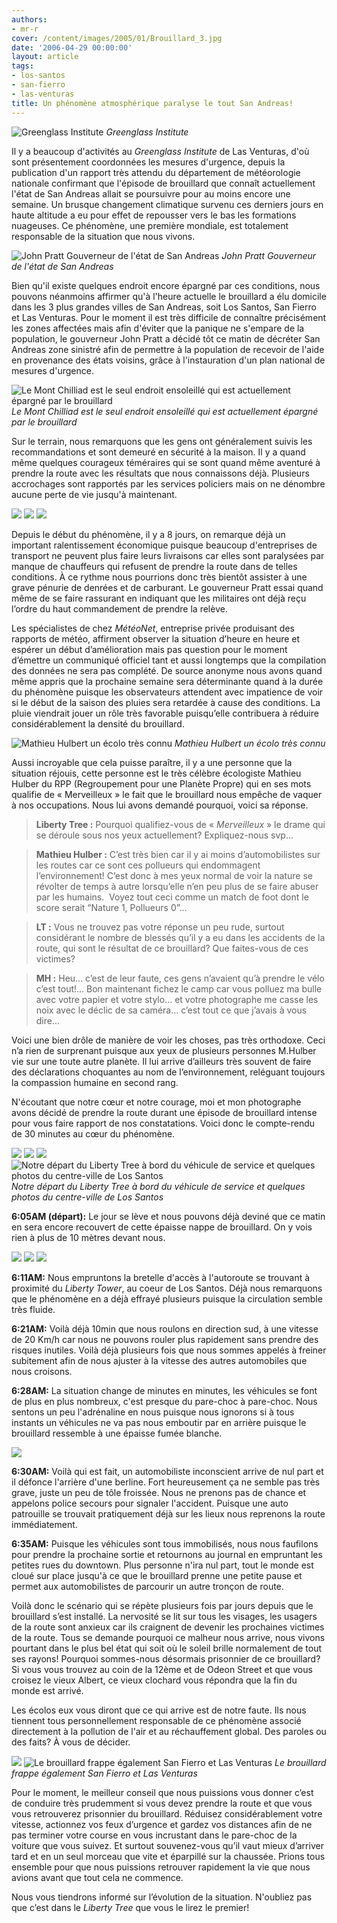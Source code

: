 ```yaml
---
authors:
- mr-r
cover: /content/images/2005/01/Brouillard_3.jpg
date: '2006-04-29 00:00:00'
layout: article
tags:
- los-santos
- san-fierro
- las-venturas
title: Un phénomène atmosphérique paralyse le tout San Andreas!
---
```



![Greenglass Institute](/content/images/2005/01/Brouillard_13.jpg)
_Greenglass Institute_

Il y a beaucoup d'activités au _Greenglass Institute_ de Las Venturas, d'où sont présentement coordonnées les mesures d'urgence, depuis la publication d'un rapport très attendu du département de météorologie nationale confirmant que l'épisode de brouillard que connaît actuellement l'état de San Andreas allait se poursuivre pour au moins encore une semaine. Un brusque changement climatique survenu ces derniers jours en haute altitude a eu pour effet de repousser vers le bas les formations nuageuses. Ce phénomène, une première mondiale, est totalement responsable de la situation que nous vivons.

![John Pratt Gouverneur de l'état de San Andreas](/content/images/2005/01/Brouillard_2.jpg)
_John Pratt Gouverneur de l'état de San Andreas_

Bien qu'il existe quelques endroit encore épargné par ces conditions, nous pouvons néanmoins affirmer qu'à l'heure actuelle le brouillard a élu domicile dans les 3 plus grandes villes de San Andreas, soit Los Santos, San Fierro et Las Venturas. Pour le moment il est très difficile de connaître précisément les zones affectées mais afin d'éviter que la panique ne s'empare de la population, le gouverneur John Pratt a décidé tôt ce matin de décréter San Andreas zone sinistré afin de permettre à la population de recevoir de l'aide en provenance des états voisins, grâce à l'instauration d'un plan national de mesures d'urgence.

![Le Mont Chilliad est le seul endroit ensoleillé qui est actuellement épargné par le brouillard](/content/images/2005/01/Brouillard_18.jpg)
_Le Mont Chilliad est le seul endroit ensoleillé qui est actuellement épargné par le brouillard_

Sur le terrain, nous remarquons que les gens ont généralement suivis les recommandations et sont demeuré en sécurité à la maison. Il y a quand même quelques courageux téméraires qui se sont quand même aventuré à prendre la route avec les résultats que nous connaissons déjà. Plusieurs accrochages sont rapportés par les services policiers mais on ne dénombre aucune perte de vie jusqu'à maintenant.

![](/content/images/2005/01/Brouillard_6.jpg)
![](/content/images/2005/01/Brouillard_8.jpg)
![](/content/images/2005/01/Brouillard_9.jpg)

Depuis le début du phénomène, il y a 8 jours, on remarque déjà un important ralentissement économique puisque beaucoup d'entreprises de transport ne peuvent plus faire leurs livraisons car elles sont paralysées par manque de chauffeurs qui refusent de prendre la route dans de telles conditions. À ce rythme nous pourrions donc très bientôt assister à une grave pénurie de denrées et de carburant.&nbsp;Le gouverneur Pratt essai quand même de se faire rassurant en indiquant que les militaires ont déjà reçu l’ordre du haut commandement de prendre la relève.

Les spécialistes de chez _MétéoNet_, entreprise privée produisant des rapports de météo, affirment observer la situation d’heure en heure et espérer un début d’amélioration mais pas question pour le moment d’émettre un communiqué officiel tant et aussi longtemps que la compilation des données ne sera pas complété. De source anonyme nous avons quand même appris que la prochaine semaine sera déterminante quand à la durée du phénomène puisque les observateurs attendent avec impatience de voir si le début de la saison des pluies sera retardée à cause des conditions. La pluie viendrait jouer un rôle très favorable puisqu’elle contribuera à réduire considérablement la densité du brouillard.

![Mathieu Hulbert un écolo très connu](/content/images/2005/01/Brouillard_15.jpg)
_Mathieu Hulbert un écolo très connu_

Aussi incroyable que cela puisse paraître, il y a une personne que la situation réjouis, cette personne est le très célèbre écologiste Mathieu Hulber du RPP (Regroupement pour une Planète Propre) qui en ses mots qualifie de «&nbsp;Merveilleux&nbsp;» le fait que le brouillard nous empêche de vaquer à nos occupations. Nous lui avons demandé pourquoi, voici sa réponse.

> **Liberty Tree :** Pourquoi qualifiez-vous de&nbsp;«&nbsp;_Merveilleux_&nbsp;» le drame qui se déroule sous nos yeux&nbsp;actuellement? Expliquez-nous svp...

> **Mathieu Hulber :** C’est très bien car il y ai moins d’automobilistes sur les routes car ce sont ces pollueurs qui endommagent l’environnement! C’est donc à mes yeux normal de voir la nature se révolter de temps à autre lorsqu’elle n’en peu plus de se faire abuser par les humains.&nbsp; Voyez tout ceci comme un match de foot dont le score serait “Nature 1, Pollueurs 0”...

> **LT :** Vous ne trouvez pas votre réponse un peu rude, surtout considérant le nombre de blessés qu’il y a eu dans les accidents de la route, qui sont le résultat de ce brouillard? Que faites-vous de ces victimes?

> **MH :** Heu... c’est de leur faute, ces gens n’avaient qu’à prendre le vélo c’est tout!... Bon maintenant fichez le camp car vous polluez ma bulle avec votre papier et votre stylo... et votre photographe me casse les noix avec le déclic de sa caméra... c’est tout ce que j’avais à vous dire...

Voici une bien drôle de manière de voir les choses, pas très orthodoxe. Ceci n’a rien de surprenant puisque aux yeux de plusieurs personnes M.Hulber vie sur une toute autre planète. Il lui arrive d’ailleurs très souvent de faire des déclarations choquantes au nom de l’environnement, reléguant toujours la compassion humaine en second rang.

N'écoutant que notre cœur et notre courage, moi et mon photographe avons décidé de prendre la route durant une épisode de brouillard intense pour vous faire rapport de nos constatations. Voici donc le compte-rendu de 30 minutes au cœur du phénomène.

![](/content/images/2005/01/Brouillard_16.jpg)
![](/content/images/2005/01/Brouillard_10.jpg)
![](/content/images/2005/01/Brouillard_11.jpg)
![Notre départ du Liberty Tree à bord du véhicule de service et quelques photos du centre-ville de Los Santos](/content/images/2005/01/Brouillard_7.jpg)
_Notre départ du Liberty Tree à bord du véhicule de service et quelques photos du centre-ville de Los Santos_

**6:05AM (départ):** Le jour se lève et nous pouvons déjà deviné que ce matin en sera encore recouvert de cette épaisse nappe de brouillard. On y vois rien à plus de 10 mètres devant nous.

![](/content/images/2005/01/Brouillard_5.jpg)
![](/content/images/2005/01/Brouillard_4.jpg)
![](/content/images/2005/01/Brouillard_3.jpg)

**6:11AM:** Nous empruntons la bretelle d'accès à l'autoroute se trouvant à proximité du _Liberty Tower_, au coeur de Los Santos. Déjà nous remarquons que le phénomène en a déjà effrayé plusieurs puisque la circulation semble très fluide.

**6:21AM:** Voilà déjà 10min que nous roulons en direction sud, à une vitesse de 20 Km/h car nous ne pouvons rouler plus rapidement sans prendre des risques inutiles. Voilà déjà plusieurs fois que nous sommes appelés à freiner subitement afin de nous ajuster à la vitesse des autres automobiles que nous croisons.

**6:28AM:** La situation change de minutes en minutes, les véhicules se font de plus en plus nombreux, c'est presque du pare-choc à pare-choc. Nous sentons un peu l'adrénaline en nous puisque nous ignorons si à tous instants un véhicules ne va pas nous emboutir par en arrière puisque le brouillard ressemble à une épaisse fumée blanche.

![](/content/images/2005/01/Brouillard_1.jpg)

**6:30AM:** Voilà qui est fait, un automobiliste inconscient arrive de nul part et il défonce l'arrière d'une berline. Fort heureusement ça ne semble pas très grave, juste un peu de tôle froissée. Nous ne prenons pas de chance et appelons police secours pour signaler l'accident. Puisque une auto patrouille se trouvait pratiquement déjà sur les lieux nous reprenons la route immédiatement.

**6:35AM:** Puisque les véhicules sont tous immobilisés, nous nous faufilons pour prendre la prochaine sortie et retournons au journal en empruntant les petites rues du downtown. Plus personne n'ira nul part, tout le monde est cloué sur place jusqu'à ce que le brouillard prenne une petite pause et permet aux automobilistes de parcourir un autre tronçon de route.

Voilà donc le scénario qui se répète plusieurs fois par jours depuis que le brouillard s’est installé. La nervosité se lit sur tous les visages, les usagers de la route sont anxieux car ils craignent de devenir les prochaines victimes de la route. Tous se demande pourquoi ce malheur nous arrive, nous vivons pourtant dans le plus bel état qui soit où le soleil brille normalement de tout ses rayons! Pourquoi sommes-nous désormais prisonnier de ce brouillard? Si vous vous trouvez au coin de la 12ème et de Odeon Street et que vous croisez le vieux Albert, ce vieux clochard vous répondra que la fin du monde est arrivé.

Les écolos eux vous diront que ce qui arrive est de notre faute. Ils nous tiennent tous personnellement responsable de ce phénomène associé directement à la pollution de l'air et au réchauffement global. Des paroles ou des faits? À vous de décider.

![](/content/images/2005/01/Brouillard_12.jpg)
![Le brouillard frappe également San Fierro et Las Venturas](/content/images/2005/01/Brouillard_14.jpg)
_Le brouillard frappe également San Fierro et Las Venturas_

Pour le moment, le meilleur conseil que nous puissions vous donner c’est de conduire très prudemment si vous devez prendre la route et que vous vous retrouverez prisonnier du brouillard. Réduisez considérablement votre vitesse, actionnez vos feux d’urgence et gardez vos distances afin de ne pas terminer votre course en vous incrustant dans le pare-choc de la voiture que vous suivez. Et surtout souvenez-vous qu’il vaut mieux d’arriver tard et en un seul morceau que vite et éparpillé sur la chaussée. Prions tous ensemble pour que nous puissions retrouver rapidement la vie que nous avions avant que tout cela ne commence.

Nous vous tiendrons informé sur l’évolution de la situation. N'oubliez pas que c’est dans le _Liberty Tree_ que vous le lirez le premier!